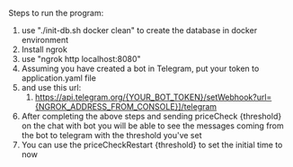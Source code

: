 Steps to run the program:

1. use "./init-db.sh docker clean" to create the database in docker environment
2. Install ngrok
3. use "ngrok http localhost:8080"
4. Assuming you have created a bot in Telegram, put your token to application.yaml file
5. and use this url:
   1. https://api.telegram.org/{YOUR_BOT_TOKEN}/setWebhook?url={NGROK_ADDRESS_FROM_CONSOLE}]/telegram
6. After completing the above steps and sending priceCheck {threshold} on the chat with bot you will be able to see the messages coming from the bot to telegram with the threshold you've set
7. You can use the priceCheckRestart {threshold} to set the initial time to now